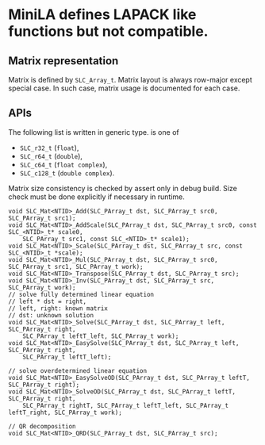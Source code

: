 # MiniLA defines LAPACK like functions but not compatible.
## Matrix representation
Matrix is defined by `SLC_Array_t`. Matrix layout is always row-major except special case.
In such case, matrix usage is documented for each case.

## APIs
The following list is written in generic type. <NTID> is one of
* `SLC_r32_t` (`float`),
* `SLC_r64_t` (`double`),
* `SLC_c64_t` (`float complex`),
* `SLC_c128_t` (`double complex`).

Matrix size consistency is checked by assert only in debug build.
Size check must be done explicitly if necessary in runtime.

```
void SLC_Mat<NTID>_Add(SLC_PArray_t dst, SLC_PArray_t src0, SLC_PArray_t src1);
void SLC_Mat<NTID>_AddScale(SLC_PArray_t dst, SLC_PArray_t src0, const SLC_<NTID>_t* scale0,
    SLC_PArray_t src1, const SLC_<NTID>_t* scale1);
void SLC_Mat<NTID>_Scale(SLC_PArray_t dst, SLC_PArray_t src, const SLC_<NTID>_t *scale);
void SLC_Mat<NTID>_Mul(SLC_PArray_t dst, SLC_PArray_t src0, SLC_PArray_t src1, SLC_PArray_t work);
void SLC_Mat<NTID>_Transpose(SLC_PArray_t dst, SLC_PArray_t src);
void SLC_Mat<NTID>_Inv(SLC_PArray_t dst, SLC_PArray_t src, SLC_PArray_t work);
// solve fully determined linear equation
// left * dst = right,
// left, right: known matrix
// dst: unknown solution
void SLC_Mat<NTID>_Solve(SLC_PArray_t dst, SLC_PArray_t left, SLC_PArray_t right,
    SLC_PArray_t leftT_left, SLC_PArray_t work);
void SLC_Mat<NTID>_EasySolve(SLC_PArray_t dst, SLC_PArray_t left, SLC_PArray_t right,
    SLC_PArray_t leftT_left);

// solve overdetermined linear equation
void SLC_Mat<NTID>_EasySolveOD(SLC_PArray_t dst, SLC_PArray_t leftT, SLC_PArray_t right);
void SLC_Mat<NTID>_SolveOD(SLC_PArray_t dst, SLC_PArray_t leftT, SLC_PArray_t right,
    SLC_PArray_t rightT, SLC_PArray_t leftT_left, SLC_PArray_t leftT_right, SLC_PArray_t work);

// QR decomposition
void SLC_Mat<NTID>_QRD(SLC_PArray_t dst, SLC_PArray_t src);
```